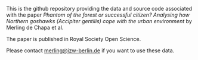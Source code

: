 This is the github repository providing the data and source code associated with the paper _Phantom of the forest or successful citizen? Analysing how Northern goshawks (Accipiter gentilis) cope with the urban environment_ by Merling de Chapa et al.

The paper is published in Royal Society Open Science.

Please contact merling@izw-berlin.de if you want to use these data.